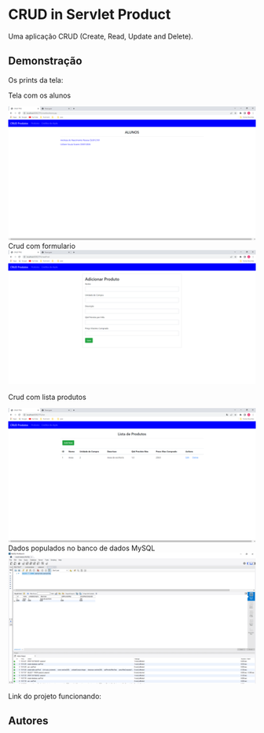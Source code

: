 #  CRUD in Servlet Product

Uma aplicação CRUD (Create, Read, Update and Delete).



## Demonstração

Os prints da tela:

Tela com os alunos

<img src="CRUD.png">
Crud com formulario

<img src="CRUD-form.png">

Crud com lista produtos

<img src="CRUD-list.png">
Dados populados no banco de dados MySQL

<img src="MySQL.png">

Link do projeto funcionando: 


## Autores


